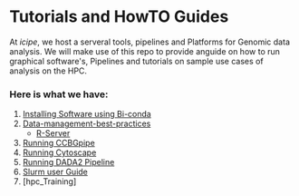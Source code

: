 # Tutorials and HowTO Guides

At *icipe*, we host a serveral tools, pipelines and Platforms for Genomic data analysis. We will make use of this repo to provide anguide on how to run graphical software's, Pipelines and tutorials on sample use cases of analysis on the HPC. 

### Here is what we have:

 1. [Installing Software using Bi-conda](https://github.com/mbbu/Tutorials-software-guide/blob/master/Tutorials/Bi-conda/using%20bioconda%20to%20install%20modules.md)
 2. [Data-management-best-practices](Tutorials/Data-management-best-practices/)
    - [R-Server](https://github.com/mbbu/Tutorials-software-guide/blob/master/Tutorials/Data-management-best-practices/R-server.md)
 3. [Running CCBGpipe](Tutorials/Running%20CCBGpipe/CCBGpipe.md)
 4. [Running Cytoscape](Tutorials/Cytoscape/running%20cytoscape.md)
 5. [Running DADA2 Pipeline](/Tutorials/Dada2%20Pipeline/Running%20the%20DADA2%20Nextflow%20pipeline%20on%20test%20data.md)
 6.  [Slurm user Guide](https://github.com/mbbu/Tutorials-software-guide/blob/master/Tutorials/Slurm/user_Guide.md)
 7.  [hpc_Training]
